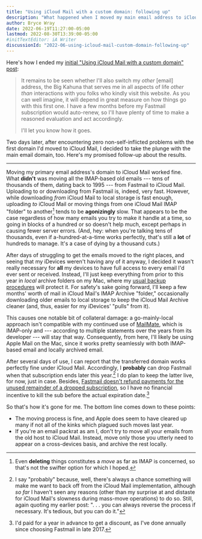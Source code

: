 ```yaml
---
title: "Using iCloud Mail with a custom domain: following up"
description: "What happened when I moved my main email address to iCloud Mail."
author: Bryce Wray
date: 2022-06-19T11:27:00-05:00
lastmod: 2022-08-30T13:39:00-05:00
#initTextEditor: iA Writer
discussionId: "2022-06-using-icloud-mail-custom-domain-following-up"
---
```


Here's how I ended my [initial "Using iCloud Mail with a custom domain" post](/posts/2022/06/using-icloud-mail-custom-domain/):

> It remains to be seen whether I'll also switch my *other* [email] address, the Big Kahuna that serves me in all aspects of life *other than* interactions with you folks who kindly visit this website. As you can well imagine, it will depend in great measure on how things go with this first one. I have a few months before my Fastmail subscription would auto-renew, so I'll have plenty of time to make a reasoned evaluation and act accordingly.
>
> I'll let you know how it goes.

Two days later, after encountering zero non-self-inflicted problems with the first domain I'd moved to iCloud Mail, I decided to take the plunge with the main email domain, too. Here's my promised follow-up about the results.

----

Moving my primary email address's domain to iCloud Mail worked fine. What **didn't** was moving all the IMAP-based old emails --- tens of thousands of them, dating back to 1995 --- from Fastmail to iCloud Mail. Uploading to or downloading from Fastmail is, indeed, very fast. However, while downloading *from* iCloud Mail to local storage is fast enough, uploading *to* iCloud Mail or moving things from one iCloud Mail IMAP "folder" to another[^IMAPmove] tends to be **agonizingly** slow. That appears to be the case regardless of how many emails you try to make it handle at a time, so going in blocks of a hundred or so doesn't help much, except perhaps in causing fewer server errors. (And, hey: when you're talking tens of thousands, even if a-hundred-at-a-time works perfectly, that's still a **lot** of hundreds to manage. It's a case of dying by a thousand cuts.)

[^IMAPmove]: Even **deleting** things constitutes a *move* as far as IMAP is concerned, so that's not the swifter option for which I hoped.

After days of struggling to get the emails moved to the right places, and seeing that my iDevices weren't having any of it anyway, I decided it wasn't really necessary for **all** my devices to have full access to every email I'd ever sent or received. Instead, I'll just keep everything from prior to this year in *local* archive folders on my Mac, where my [usual backup procedures](/posts/2019/02/back-up-jack/) will protect it. For safety's sake going forward, I'll keep a few months' worth of mail in iCloud Mail's IMAP Archive "folder," occasionally downloading older emails to local storage to keep the iCloud Mail Archive cleaner (and, thus, easier for my iDevices' "pulls" from it).

This causes one notable bit of collateral damage: a go-mainly-local approach isn't compatible with my continued use of [MailMate](https://freron.com), which is IMAP-only and --- according to multiple statements over the years from its developer --- will stay that way. Consequently, from here, I'll likely be using Apple Mail on the Mac, since it works pretty seamlessly with both IMAP-based email and locally archived email.

After several days of use, I can report that the transferred domain works perfectly fine under iCloud Mail. Accordingly, I **probably** can drop Fastmail when that subscription ends later this year.[^probably] I do plan to keep the latter live, for now, just in case. Besides, [Fastmail doesn't refund payments for the unused remainder of a dropped subscription](https://www.fastmail.help/hc/en-us/articles/1500000277342-Canceling-accounts-and-deleting-users), so I have no financial incentive to kill the sub before the actual expiration date.[^annual]

[^probably]: I say "probably" because, well, there's always a chance something will make me want to back off from the iCloud Mail implementation, although *so far* I haven't seen any reasons (other than my surprise at and distaste for iCloud Mail's slowness during mass-move operations) to do so. Still, again quoting my earlier post: ". . . you can always reverse the process if necessary. It's tedious, but you can do it."

[^annual]: I'd paid for a year in advance to get a discount, as I've done annually since choosing Fastmail in late 2017.

So that's how it's gone for me. The bottom line comes down to these points:

- The moving process is fine, and Apple does seem to have cleared up many if not all of the kinks which plagued such moves last year.
- If you're an email packrat as am I, don't try to move all your emails from the old host to iCloud Mail. Instead, move only those you utterly need to appear on a cross-devices basis, and archive the rest locally.
